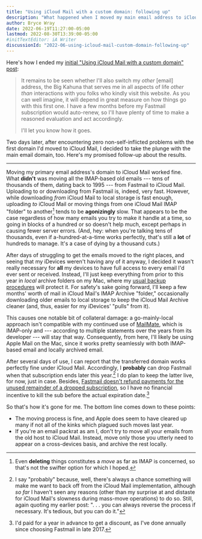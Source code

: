 ```yaml
---
title: "Using iCloud Mail with a custom domain: following up"
description: "What happened when I moved my main email address to iCloud Mail."
author: Bryce Wray
date: 2022-06-19T11:27:00-05:00
lastmod: 2022-08-30T13:39:00-05:00
#initTextEditor: iA Writer
discussionId: "2022-06-using-icloud-mail-custom-domain-following-up"
---
```


Here's how I ended my [initial "Using iCloud Mail with a custom domain" post](/posts/2022/06/using-icloud-mail-custom-domain/):

> It remains to be seen whether I'll also switch my *other* [email] address, the Big Kahuna that serves me in all aspects of life *other than* interactions with you folks who kindly visit this website. As you can well imagine, it will depend in great measure on how things go with this first one. I have a few months before my Fastmail subscription would auto-renew, so I'll have plenty of time to make a reasoned evaluation and act accordingly.
>
> I'll let you know how it goes.

Two days later, after encountering zero non-self-inflicted problems with the first domain I'd moved to iCloud Mail, I decided to take the plunge with the main email domain, too. Here's my promised follow-up about the results.

----

Moving my primary email address's domain to iCloud Mail worked fine. What **didn't** was moving all the IMAP-based old emails --- tens of thousands of them, dating back to 1995 --- from Fastmail to iCloud Mail. Uploading to or downloading from Fastmail is, indeed, very fast. However, while downloading *from* iCloud Mail to local storage is fast enough, uploading *to* iCloud Mail or moving things from one iCloud Mail IMAP "folder" to another[^IMAPmove] tends to be **agonizingly** slow. That appears to be the case regardless of how many emails you try to make it handle at a time, so going in blocks of a hundred or so doesn't help much, except perhaps in causing fewer server errors. (And, hey: when you're talking tens of thousands, even if a-hundred-at-a-time works perfectly, that's still a **lot** of hundreds to manage. It's a case of dying by a thousand cuts.)

[^IMAPmove]: Even **deleting** things constitutes a *move* as far as IMAP is concerned, so that's not the swifter option for which I hoped.

After days of struggling to get the emails moved to the right places, and seeing that my iDevices weren't having any of it anyway, I decided it wasn't really necessary for **all** my devices to have full access to every email I'd ever sent or received. Instead, I'll just keep everything from prior to this year in *local* archive folders on my Mac, where my [usual backup procedures](/posts/2019/02/back-up-jack/) will protect it. For safety's sake going forward, I'll keep a few months' worth of mail in iCloud Mail's IMAP Archive "folder," occasionally downloading older emails to local storage to keep the iCloud Mail Archive cleaner (and, thus, easier for my iDevices' "pulls" from it).

This causes one notable bit of collateral damage: a go-mainly-local approach isn't compatible with my continued use of [MailMate](https://freron.com), which is IMAP-only and --- according to multiple statements over the years from its developer --- will stay that way. Consequently, from here, I'll likely be using Apple Mail on the Mac, since it works pretty seamlessly with both IMAP-based email and locally archived email.

After several days of use, I can report that the transferred domain works perfectly fine under iCloud Mail. Accordingly, I **probably** can drop Fastmail when that subscription ends later this year.[^probably] I do plan to keep the latter live, for now, just in case. Besides, [Fastmail doesn't refund payments for the unused remainder of a dropped subscription](https://www.fastmail.help/hc/en-us/articles/1500000277342-Canceling-accounts-and-deleting-users), so I have no financial incentive to kill the sub before the actual expiration date.[^annual]

[^probably]: I say "probably" because, well, there's always a chance something will make me want to back off from the iCloud Mail implementation, although *so far* I haven't seen any reasons (other than my surprise at and distaste for iCloud Mail's slowness during mass-move operations) to do so. Still, again quoting my earlier post: ". . . you can always reverse the process if necessary. It's tedious, but you can do it."

[^annual]: I'd paid for a year in advance to get a discount, as I've done annually since choosing Fastmail in late 2017.

So that's how it's gone for me. The bottom line comes down to these points:

- The moving process is fine, and Apple does seem to have cleared up many if not all of the kinks which plagued such moves last year.
- If you're an email packrat as am I, don't try to move all your emails from the old host to iCloud Mail. Instead, move only those you utterly need to appear on a cross-devices basis, and archive the rest locally.
